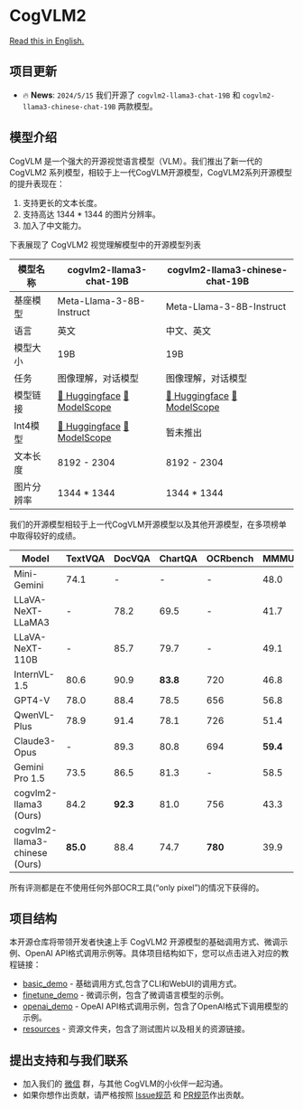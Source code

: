 # CogVLM2

[Read this in English.](./README_en.md)
## 项目更新

- 🔥  **News**: ```2024/5/15``` 我们开源了 `cogvlm2-llama3-chat-19B` 和 `cogvlm2-llama3-chinese-chat-19B` 两款模型。

## 模型介绍

CogVLM 是一个强大的开源视觉语言模型（VLM）。我们推出了新一代的 CogVLM2 系列模型，相较于上一代CogVLM开源模型，CogVLM2系列开源模型的提升表现在：
1. 支持更长的文本长度。
2. 支持高达 1344 * 1344 的图片分辨率。
3. 加入了中文能力。

下表展现了 CogVLM2 视觉理解模型中的开源模型列表

| 模型名称   | cogvlm2-llama3-chat-19B             | cogvlm2-llama3-chinese-chat-19B     |
|--------|-------------------------------------|-------------------------------------|
| 基座模型   | Meta-Llama-3-8B-Instruct            | Meta-Llama-3-8B-Instruct            |
| 语言     | 英文                                  | 中文、英文                               |
| 模型大小   | 19B                                 | 19B                                 |
| 任务     | 图像理解，对话模型                           | 图像理解，对话模型                           |
| 模型链接   | [🤗 Huggingface]() [🤖ModelScope]() | [🤗 Huggingface]() [🤖ModelScope]() |
| Int4模型 | [🤗 Huggingface]() [🤖ModelScope]() | 暂未推出                                |
| 文本长度   | 8192 - 2304                         | 8192 - 2304                         |
| 图片分辨率  | 1344 * 1344                         | 1344 * 1344                         |

我们的开源模型相较于上一代CogVLM开源模型以及其他开源模型，在多项榜单中取得较好的成绩。

| Model                         | TextVQA | DocVQA | ChartQA | OCRbench | MMMU | MMVet | MMBench |
|-------------------------------|---------|--------|---------|----------|------|-------|---------|
| Mini-Gemini                   | 74.1    | -      | -       | -        | 48.0 | 59.3  | 80.6    |
| LLaVA-NeXT-LLaMA3             | -       | 78.2   | 69.5    | -        | 41.7 | -     | 72.1    |
| LLaVA-NeXT-110B               | -       | 85.7   | 79.7    | -        | 49.1 | -     | 80.5    |
| InternVL-1.5                  | 80.6    | 90.9   | **83.8**    | 720      | 46.8 | 55.4  | **82.3**    |
| GPT4-V                        | 78.0    | 88.4   | 78.5    | 656      | 56.8 | **67.7**  | 75.0    |
| QwenVL-Plus                   | 78.9    | 91.4   | 78.1    | 726      | 51.4 | 55.7  | 67.0    |
| Claude3-Opus                  | -       | 89.3   | 80.8    | 694      | **59.4** | 51.7  | 63.3    |
| Gemini Pro 1.5                | 73.5    | 86.5   | 81.3    | -        | 58.5 | -     | -       |
| cogvlm2-llama3 (Ours)         | 84.2    | **92.3**   | 81.0    | 756      | 43.3 | 60.4  | 80.5    |
| cogvlm2-llama3-chinese  (Ours) | **85.0**    | 88.4   | 74.7    | **780**      | 39.9 | 60.5  | 78.9    |

所有评测都是在不使用任何外部OCR工具(“only pixel”)的情况下获得的。

## 项目结构

本开源仓库将带领开发者快速上手 CogVLM2 开源模型的基础调用方式、微调示例、OpenAI API格式调用示例等。具体项目结构如下，您可以点击进入对应的教程链接：

+ [basic_demo](basic_demo/) - 基础调用方式,包含了CLI和WebUI的调用方式。
+ [finetune_demo](finetune_demo/) - 微调示例，包含了微调语言模型的示例。
+ [openai_demo](openai_demo/) - OpeAI API格式调用示例，包含了OpenAI格式下调用模型的示例。
+ [resources](resources/) - 资源文件夹，包含了测试图片以及相关的资源链接。


## 提出支持和与我们联系

+ 加入我们的 [微信](resources/WECHAT.md) 群，与其他 CogVLM的小伙伴一起沟通。
+ 如果你想作出贡献，请严格按照 [Issue规范](.github/ISSUE_TEMPLATE) 和 [PR规范](.github/PULL_REQUEST_TEMPLATE)作出贡献。 



